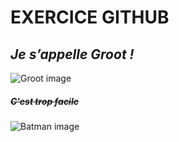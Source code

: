 # **EXERCICE GITHUB**

## _Je s’appelle Groot !_

![Groot image](https://media.giphy.com/media/R97jJCEGEmh0I/giphy.gif)

##### ~~C'est trop facile~~

![Batman image](C:\Users\EDW24-25\exercice\the-batman-4k-8c-1920x1200.jpg)
